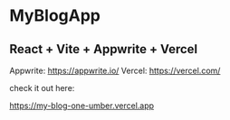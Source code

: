 # MyBlogApp

## React + Vite + Appwrite + Vercel

Appwrite: https://appwrite.io/
Vercel: https://vercel.com/

check it out here:

https://my-blog-one-umber.vercel.app
